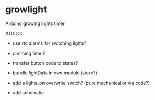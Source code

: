 # growlight
Arduino growing lights timer

#TODO:
* use rtc alarms for switching lights?
* dimming time ?
* transfer button code to states?
* bundle lightData in own module (store?)
* add a lights_on overwrite switch? (pure mechanical or via code?)

* add schematic
